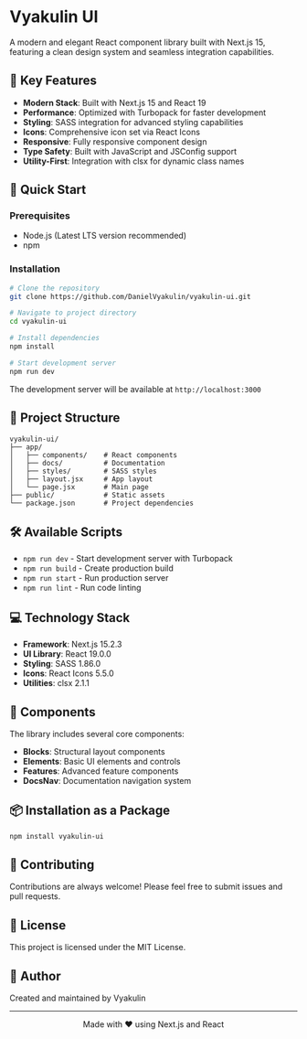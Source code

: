 # Vyakulin UI

A modern and elegant React component library built with Next.js 15, featuring a clean design system and seamless integration capabilities.

## 🌟 Key Features

- **Modern Stack**: Built with Next.js 15 and React 19
- **Performance**: Optimized with Turbopack for faster development
- **Styling**: SASS integration for advanced styling capabilities
- **Icons**: Comprehensive icon set via React Icons
- **Responsive**: Fully responsive component design
- **Type Safety**: Built with JavaScript and JSConfig support
- **Utility-First**: Integration with clsx for dynamic class names

## 🚀 Quick Start

### Prerequisites

- Node.js (Latest LTS version recommended)
- npm

### Installation

```bash
# Clone the repository
git clone https://github.com/DanielVyakulin/vyakulin-ui.git

# Navigate to project directory
cd vyakulin-ui

# Install dependencies
npm install

# Start development server
npm run dev
```

The development server will be available at `http://localhost:3000`

## 📁 Project Structure

```
vyakulin-ui/
├── app/
│   ├── components/    # React components
│   ├── docs/          # Documentation
│   ├── styles/        # SASS styles
│   ├── layout.jsx     # App layout
│   └── page.jsx       # Main page
├── public/            # Static assets
└── package.json       # Project dependencies
```

## 🛠️ Available Scripts

- `npm run dev` - Start development server with Turbopack
- `npm run build` - Create production build
- `npm run start` - Run production server
- `npm run lint` - Run code linting

## 💻 Technology Stack

- **Framework**: Next.js 15.2.3
- **UI Library**: React 19.0.0
- **Styling**: SASS 1.86.0
- **Icons**: React Icons 5.5.0
- **Utilities**: clsx 2.1.1

## 🔧 Components

The library includes several core components:

- **Blocks**: Structural layout components
- **Elements**: Basic UI elements and controls
- **Features**: Advanced feature components
- **DocsNav**: Documentation navigation system

## 📦 Installation as a Package

```bash
npm install vyakulin-ui
```

## 🤝 Contributing

Contributions are always welcome! Please feel free to submit issues and pull requests.

## 📄 License

This project is licensed under the MIT License.

## 👤 Author

Created and maintained by Vyakulin

---

<p align="center">Made with ❤️ using Next.js and React</p> 
